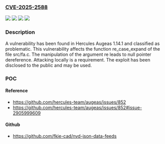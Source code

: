 ### [CVE-2025-2588](https://cve.mitre.org/cgi-bin/cvename.cgi?name=CVE-2025-2588)
![](https://img.shields.io/static/v1?label=Product&message=Augeas&color=blue)
![](https://img.shields.io/static/v1?label=Version&message=%3D%201.14.1%20&color=brighgreen)
![](https://img.shields.io/static/v1?label=Vulnerability&message=Denial%20of%20Service&color=brighgreen)
![](https://img.shields.io/static/v1?label=Vulnerability&message=NULL%20Pointer%20Dereference&color=brighgreen)

### Description

A vulnerability has been found in Hercules Augeas 1.14.1 and classified as problematic. This vulnerability affects the function re_case_expand of the file src/fa.c. The manipulation of the argument re leads to null pointer dereference. Attacking locally is a requirement. The exploit has been disclosed to the public and may be used.

### POC

#### Reference
- https://github.com/hercules-team/augeas/issues/852
- https://github.com/hercules-team/augeas/issues/852#issue-2905999609

#### Github
- https://github.com/fkie-cad/nvd-json-data-feeds

